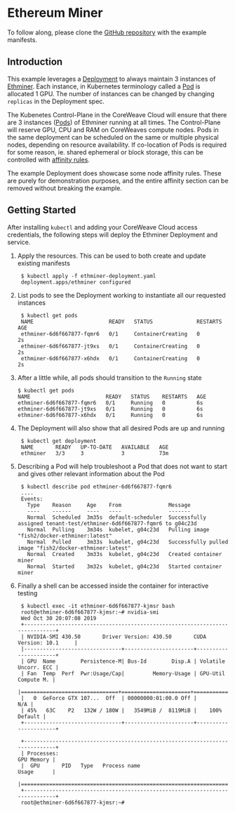 # Ethereum Miner

To follow along, please clone the [GitHub repository](https://github.com/coreweave/kubernetes-cloud/tree/master/miner) with the example manifests.

## Introduction

This example leverages a [Deployment](https://kubernetes.io/docs/concepts/workloads/controllers/deployment/) to always maintain 3 instances of [Ethminer](https://github.com/ethereum-mining/ethminer). Each instance, in Kubernetes terminology called a [Pod](https://kubernetes.io/docs/concepts/workloads/pods/pod-overview/) is allocated 1 GPU. The number of instances can be changed by changing `replicas` in the Deployment spec.

The Kubenetes Control-Plane in the CoreWeave Cloud will ensure that there are 3 instances \([Pods](https://kubernetes.io/docs/concepts/workloads/pods/pod-overview/)\) of Ethminer running at all times. The Control-Plane will reserve GPU, CPU and RAM on CoreWeaves compute nodes. Pods in the same deployment can be scheduled on the same or multiple physical nodes, depending on resource availability. If co-location of Pods is required for some reason, ie. shared ephemeral or block storage, this can be controlled with [affinity rules](https://kubernetes.io/docs/concepts/configuration/assign-pod-node/#affinity-and-anti-affinity).

The example Deployment does showcase some node affinity rules. These are purely for demonstration purposes, and the entire affinity section can be removed without breaking the example.

## Getting Started

After installing `kubectl` and adding your CoreWeave Cloud access credentials, the following steps will deploy the Ethminer Deployment and service.

1. Apply the resources. This can be used to both create and update existing manifests

   ```text
    $ kubectl apply -f ethminer-deployment.yaml
    deployment.apps/ethminer configured
   ```

2. List pods to see the Deployment working to instantiate all our requested instances

   ```text
    $ kubectl get pods
    NAME                        READY   STATUS              RESTARTS   AGE
    ethminer-6d6f667877-fqmr6   0/1     ContainerCreating   0          2s
    ethminer-6d6f667877-jt9xs   0/1     ContainerCreating   0          2s
    ethminer-6d6f667877-x6hdx   0/1     ContainerCreating   0          2s
   ```

3. After a little while, all pods should transition to the `Running` state

   ```text
   $ kubectl get pods
   NAME                        READY   STATUS    RESTARTS   AGE
   ethminer-6d6f667877-fqmr6   0/1     Running   0          6s
   ethminer-6d6f667877-jt9xs   0/1     Running   0          6s
   ethminer-6d6f667877-x6hdx   0/1     Running   0          6s
   ```

4. The Deployment will also show that all desired Pods are up and running

   ```text
    $ kubectl get deployment
    NAME       READY   UP-TO-DATE   AVAILABLE   AGE
    ethminer   3/3     3            3           73m
   ```

5. Describing a Pod will help troubleshoot a Pod that does not want to start and gives other relevant information about the Pod

   ```text
    $ kubectl describe pod ethminer-6d6f667877-fqmr6
    ....
    Events:
      Type    Reason     Age    From               Message
      ----    ------     ----   ----               -------
      Normal  Scheduled  3m35s  default-scheduler  Successfully assigned tenant-test/ethminer-6d6f667877-fqmr6 to g04c23d
      Normal  Pulling    3m34s  kubelet, g04c23d   Pulling image "fish2/docker-ethminer:latest"
      Normal  Pulled     3m33s  kubelet, g04c23d   Successfully pulled image "fish2/docker-ethminer:latest"
      Normal  Created    3m33s  kubelet, g04c23d   Created container miner
      Normal  Started    3m32s  kubelet, g04c23d   Started container miner
   ```

6. Finally a shell can be accessed inside the container for interactive testing

   ```text
    $ kubectl exec -it ethminer-6d6f667877-kjmsr bash
    root@ethminer-6d6f667877-kjmsr:~# nvidia-smi
    Wed Oct 30 20:07:08 2019
    +-----------------------------------------------------------------------------+
    | NVIDIA-SMI 430.50       Driver Version: 430.50       CUDA Version: 10.1     |
    |-------------------------------+----------------------+----------------------+
    | GPU  Name        Persistence-M| Bus-Id        Disp.A | Volatile Uncorr. ECC |
    | Fan  Temp  Perf  Pwr:Usage/Cap|         Memory-Usage | GPU-Util  Compute M. |
    |===============================+======================+======================|
    |   0  GeForce GTX 107...  Off  | 00000000:01:00.0 Off |                  N/A |
    | 45%   63C    P2   132W / 180W |   3549MiB /  8119MiB |    100%      Default |
    +-------------------------------+----------------------+----------------------+

    +-----------------------------------------------------------------------------+
    | Processes:                                                       GPU Memory |
    |  GPU       PID   Type   Process name                             Usage      |
    |=============================================================================|
    +-----------------------------------------------------------------------------+
    root@ethminer-6d6f667877-kjmsr:~#
   ```

